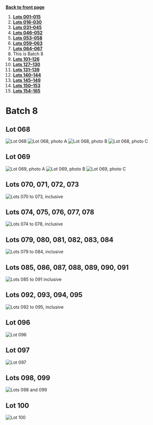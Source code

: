 [**Back to front page**](/README.md)
1.  [**Lots 001&ndash;015**](/Batch-01.md)
2.  [**Lots 016&ndash;030**](/Batch-02.md)
3.  [**Lots 031&ndash;045**](/Batch-03.md)
4.  [**Lots 046&ndash;052**](/Batch-04.md)
5.  [**Lots 053&ndash;058**](/Batch-05.md)
6.  [**Lots 059&ndash;063**](/Batch-06.md)
7.  [**Lots 064&ndash;067**](/Batch-07.md)
8.  This is Batch 8
9.  [**Lots 101&ndash;126**](/Batch-09.md)
10. [**Lots 127&ndash;130**](/Batch-10.md)
11. [**Lots 131&ndash;139**](/Batch-11.md)
12. [**Lots 140&ndash;144**](/Batch-12.md)
13. [**Lots 145&ndash;149**](/Batch-13.md)
14. [**Lots 150&ndash;153**](/Batch-14.md)
15. [**Lots 154&ndash;165**](/Batch-15.md)

# Batch 8
<section>
    <h2>Lot 068</h2>
    <img src="pic/train-068.jpg" alt="Lot 068">
    <img src="pic/train-068a.jpg" alt="Lot 068, photo A">
    <img src="pic/train-068b.jpg" alt="Lot 068, photo B">
    <img src="pic/train-068c.jpg" alt="Lot 068, photo C">
</section>
<section>
    <h2>Lot 069</h2>
    <img src="pic/train-069a.jpg" alt="Lot 069, photo A">
    <img src="pic/train-069b.jpg" alt="Lot 069, photo B">
    <img src="pic/train-069c.jpg" alt="Lot 069, photo C">
</section>
<section>
    <h2>Lots 070, 071, 072, 073</h2>
    <img src="pic/train-070-071-072-073.jpg" alt="Lots 070 to 073, inclusive">
</section>
<section>
    <h2>Lots 074, 075, 076, 077, 078</h2>
    <img src="pic/train-074-075-076-077-078.jpg" alt="Lots 074 to 078, inclusive">
</section>
<section>
    <h2>Lots 079, 080, 081, 082, 083, 084</h2>
    <img src="pic/train-079-080-081-082-083-084.jpg" alt="Lots 079 to 084, inclusive">
</section>
<section>
    <h2>Lots 085, 086, 087, 088, 089, 090, 091</h2>
    <img src="pic/train-085-086-087-088-089-090-091.jpg" alt="Lots 085 to 091 inclusive">
</section>
<section>
    <h2>Lots 092, 093, 094, 095</h2>
    <img src="pic/train-092-093-094-095.jpg" alt="Lots 092 to 095, inclusive">
</section>
<section>
    <h2>Lot 096</h2>
    <img src="pic/train-096.jpg" alt="Lot 096">
</section>
<section>
    <h2>Lot 097</h2>
    <img src="pic/train-097.jpg" alt="Lot 097">
</section>
<section>
    <h2>Lots 098, 099</h2>
    <img src="pic/train-098-099.jpg" alt="Lots 098 and 099">
</section>
<section>
    <h2>Lot 100</h2>
    <img src="pic/train-100.jpg" alt="Lot 100">
</section>